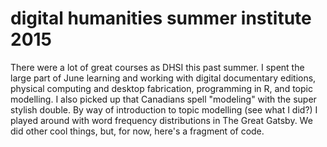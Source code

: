# digital humanities summer institute 2015

There were a lot of great courses as DHSI this past summer. I spent the large part of June learning and working with digital documentary editions, physical computing and desktop fabrication, programming in R, and topic modelling. I also picked up that Canadians spell "modeling" with the super stylish double. By way of introduction to topic modelling (see what I did?) I played around with word frequency distributions in The Great Gatsby. We did other cool things, but, for now, here's a fragment of code.

